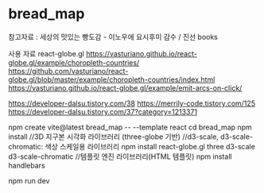 # bread_map

참고자료 : 세상의 맛있는 빵도감 - 이노우에 요시후미 감수 / 진선 books

사용 자료
react-globe.gl
https://vasturiano.github.io/react-globe.gl/example/choropleth-countries/
https://github.com/vasturiano/react-globe.gl/blob/master/example/choropleth-countries/index.html
https://vasturiano.github.io/react-globe.gl/example/emit-arcs-on-click/


https://developer-dalsu.tistory.com/38
https://merrily-code.tistory.com/125
https://developer-dalsu.tistory.com/37?category=1213371

npm create vite@latest bread_map -- --template react
cd bread_map
npm install
//3D 지구본 시각화 라이브러리 (three-globe 기반)
//d3-scale, d3-scale-chromatic: 색상 스케일용 라이브러리
npm install react-globe.gl three d3-scale d3-scale-chromatic
//템플릿 엔진 라이브러리(HTML 템플릿)
npm install handlebars


npm run dev

